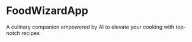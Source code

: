 # FoodWizardApp
A culinary companion empowered by AI to elevate your cooking with top-notch recipes
